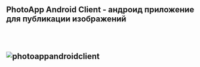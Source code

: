 <h2>PhotoApp Android Client - андроид приложение для публикации изображений<h2>
<br>

![photoappandroidclient](https://user-images.githubusercontent.com/87657613/235104080-9f01f14f-771e-4e15-8ae7-f641f10f458b.png)
